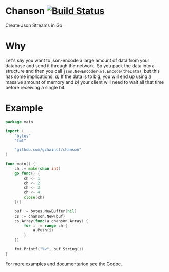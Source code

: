 # Chanson [![Build Status](https://travis-ci.org/gchaincl/chanson.svg)](https://travis-ci.org/gchaincl/chanson)
Create Json Streams in Go

# Why
Let's say you want to json-encode a large amount of data from your database and send it through the network.
So you pack the data into a structure and then you call `json.NewEncoder(w).Encode(theData)`, but this has some implications:
_a)_ If the data is to big, you will end up using a massive amount of memory and
_b)_ your client will need to wait all that time before receiving a single bit.

# Example

```go
package main

import (
	"bytes"
	"fmt"

	"github.com/gchaincl/chanson"
)

func main() {
	ch := make(chan int)
	go func() {
		ch <- 1
		ch <- 2
		ch <- 3
		ch <- 4
		close(ch)
	}()

	buf := bytes.NewBuffer(nil)
	cs := chanson.New(buf)
	cs.Array(func(a chanson.Array) {
		for i := range ch {
			a.Push(i)
		}
	})

	fmt.Printf("%v", buf.String())
}
```

For more examples and documentarion see the [Godoc](http://godoc.org/github.com/gchaincl/chanson).

